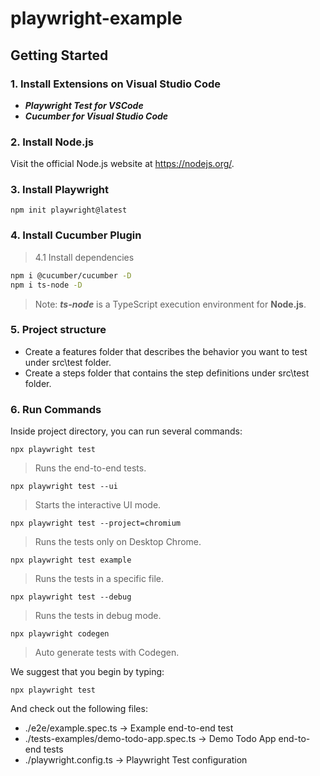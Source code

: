 # playwright-example

## Getting Started
### 1. Install Extensions on Visual Studio Code
- ***Playwright Test for VSCode***
- ***Cucumber for Visual Studio Code***

### 2. Install Node.js
Visit the official Node.js website at https://nodejs.org/.
### 3. Install Playwright
```npm init playwright@latest```
### 4. Install Cucumber Plugin
> 4.1 Install dependencies
```sh
npm i @cucumber/cucumber -D
npm i ts-node -D
```
> Note: ***ts-node*** is a TypeScript execution environment for **Node.js**.

### 5. Project structure
- Create a features folder that describes the behavior you want to test under src\test folder.
- Create a steps folder that contains the step definitions under src\test folder.

### 6. Run Commands
Inside project directory, you can run several commands:

  ```npx playwright test``` <br />
> Runs the end-to-end tests.

  ```npx playwright test --ui``` <br />
> Starts the interactive UI mode.

  ```npx playwright test --project=chromium``` <br />
> Runs the tests only on Desktop Chrome.

  ```npx playwright test example``` <br />
> Runs the tests in a specific file.

  ```npx playwright test --debug```
 > Runs the tests in debug mode.

```npx playwright codegen```
 > Auto generate tests with Codegen.

We suggest that you begin by typing:

    npx playwright test

And check out the following files:
  - ./e2e/example.spec.ts -> Example end-to-end test
  - ./tests-examples/demo-todo-app.spec.ts -> Demo Todo App end-to-end tests
  - ./playwright.config.ts -> Playwright Test configuration

